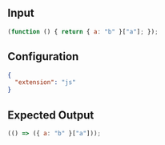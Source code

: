 
## Input
```javascript input
(function () { return { a: "b" }["a"]; });
```

## Configuration
```json configuration
{
  "extension": "js"
}
```

## Expected Output
```javascript expected output
(() => ({ a: "b" }["a"]));
```
